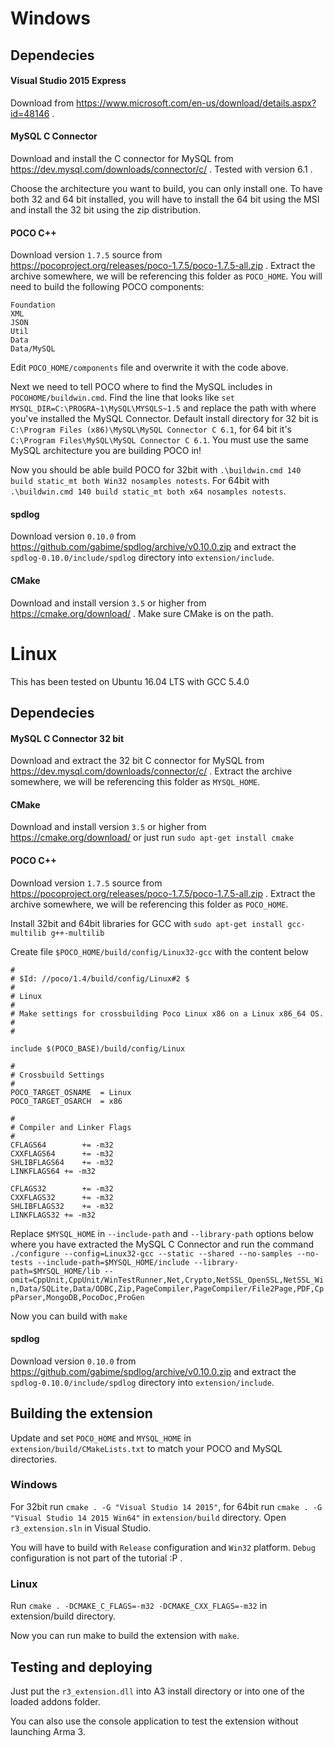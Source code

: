 # Windows

## Dependecies

#### Visual Studio 2015 Express
Download from https://www.microsoft.com/en-us/download/details.aspx?id=48146 . 

#### MySQL C Connector
Download and install the C connector for MySQL from https://dev.mysql.com/downloads/connector/c/ .
Tested with version 6.1 .

Choose the architecture you want to build, you can only install one. To have both 32 and 64 bit 
installed, you will have to install the 64 bit using the MSI and install the 32 bit using the zip 
distribution.


#### POCO C++
Download version `1.7.5` source from https://pocoproject.org/releases/poco-1.7.5/poco-1.7.5-all.zip .
Extract the archive somewhere, we will be referencing this folder as `POCO_HOME`.
You will need to build the following POCO components:
```
Foundation
XML
JSON
Util
Data
Data/MySQL
```
Edit `POCO_HOME/components` file and overwrite it with the code above.

Next we need to tell POCO where to find the MySQL includes in `POCOHOME/buildwin.cmd`. Find the 
line that looks like `set MYSQL_DIR=C:\PROGRA~1\MySQL\MYSQLS~1.5` and replace the path with 
where you've installed the MySQL Connector. Default install directory 
for 32 bit is `C:\Program Files (x86)\MySQL\MySQL Connector C 6.1`, 
for 64 bit it's `C:\Program Files\MySQL\MySQL Connector C 6.1`.
You must use the same MySQL architecture you are building POCO in!

Now you should be able build POCO for 32bit with `.\buildwin.cmd 140 build static_mt both Win32 nosamples notests`.
For 64bit with `.\buildwin.cmd 140 build static_mt both x64 nosamples notests`.


#### spdlog
Download version `0.10.0` from https://github.com/gabime/spdlog/archive/v0.10.0.zip and 
extract the `spdlog-0.10.0/include/spdlog` directory into `extension/include`.


#### CMake
Download and install version `3.5` or higher from https://cmake.org/download/ . Make sure 
CMake is on the path.




# Linux

This has been tested on Ubuntu 16.04 LTS with GCC 5.4.0

## Dependecies

#### MySQL C Connector 32 bit
Download and extract the 32 bit C connector for MySQL from https://dev.mysql.com/downloads/connector/c/ .
Extract the archive somewhere, we will be referencing this folder as `MYSQL_HOME`.

#### CMake
Download and install version `3.5` or higher from https://cmake.org/download/ or just run `sudo apt-get install cmake`

#### POCO C++
Download version `1.7.5` source from https://pocoproject.org/releases/poco-1.7.5/poco-1.7.5-all.zip .
Extract the archive somewhere, we will be referencing this folder as `POCO_HOME`.

Install 32bit and 64bit libraries for GCC with `sudo apt-get install gcc-multilib g++-multilib`

Create file `$POCO_HOME/build/config/Linux32-gcc` with the content below
```
#
# $Id: //poco/1.4/build/config/Linux#2 $
#
# Linux
#
# Make settings for crossbuilding Poco Linux x86 on a Linux x86_64 OS.
#
#

include $(POCO_BASE)/build/config/Linux

#
# Crossbuild Settings
#
POCO_TARGET_OSNAME  = Linux
POCO_TARGET_OSARCH  = x86

#
# Compiler and Linker Flags
#
CFLAGS64        += -m32
CXXFLAGS64      += -m32
SHLIBFLAGS64    += -m32
LINKFLAGS64 += -m32

CFLAGS32        += -m32
CXXFLAGS32      += -m32
SHLIBFLAGS32    += -m32
LINKFLAGS32 += -m32
```

Replace `$MYSQL_HOME` in `--include-path` and `--library-path` options below where you have extracted the MySQL C Connector and run the command
`./configure --config=Linux32-gcc --static --shared --no-samples --no-tests --include-path=$MYSQL_HOME/include --library-path=$MYSQL_HOME/lib --omit=CppUnit,CppUnit/WinTestRunner,Net,Crypto,NetSSL_OpenSSL,NetSSL_Win,Data/SQLite,Data/ODBC,Zip,PageCompiler,PageCompiler/File2Page,PDF,CppParser,MongoDB,PocoDoc,ProGen`

Now you can build with `make`


#### spdlog
Download version `0.10.0` from https://github.com/gabime/spdlog/archive/v0.10.0.zip and 
extract the `spdlog-0.10.0/include/spdlog` directory into `extension/include`.



## Building the extension

Update and set `POCO_HOME` and `MYSQL_HOME` in `extension/build/CMakeLists.txt` to match your POCO and MySQL directories.

### Windows

For 32bit run `cmake . -G "Visual Studio 14 2015"`, for 64bit run `cmake . -G "Visual Studio 14 2015 Win64"` 
in `extension/build` directory. Open `r3_extension.sln` in Visual Studio.

You will have to build with `Release` configuration and `Win32` platform. `Debug` configuration 
is not part of the tutorial :P .

### Linux

Run `cmake . -DCMAKE_C_FLAGS=-m32 -DCMAKE_CXX_FLAGS=-m32` in extension/build directory.

Now you can run make to build the extension with `make`.



## Testing and deploying
Just put the `r3_extension.dll` into A3 install directory or into one of the loaded addons folder.

You can also use the console application to test the extension without launching Arma 3.
